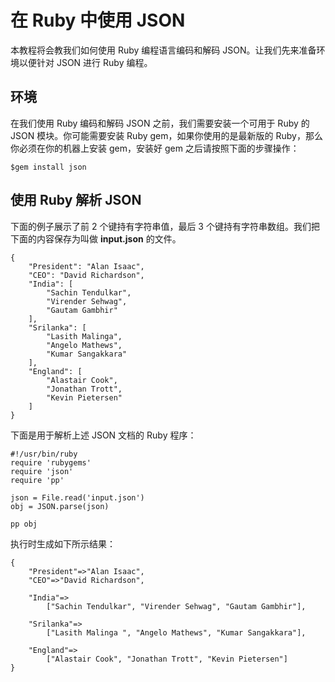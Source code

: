 # 在 Ruby 中使用 JSON

本教程将会教我们如何使用 Ruby 编程语言编码和解码 JSON。让我们先来准备环境以便针对 JSON 进行 Ruby 编程。

## 环境

在我们使用 Ruby 编码和解码 JSON 之前，我们需要安装一个可用于 Ruby 的 JSON 模块。你可能需要安装 Ruby gem，如果你使用的是最新版的 Ruby，那么你必须在你的机器上安装 gem，安装好 gem 之后请按照下面的步骤操作：

```
$gem install json
```

## 使用 Ruby 解析 JSON

下面的例子展示了前 2 个键持有字符串值，最后 3 个键持有字符串数组。我们把下面的内容保存为叫做 __input.json__ 的文件。

```
{
	"President": "Alan Isaac",
	"CEO": "David Richardson",
	"India": [
		"Sachin Tendulkar",
		"Virender Sehwag",
		"Gautam Gambhir"
	],
	"Srilanka": [
		"Lasith Malinga",
		"Angelo Mathews",
		"Kumar Sangakkara"
	],
	"England": [
		"Alastair Cook",
		"Jonathan Trott",
		"Kevin Pietersen"
	]
}
```

下面是用于解析上述 JSON 文档的 Ruby 程序：

```
#!/usr/bin/ruby
require 'rubygems'
require 'json'
require 'pp'

json = File.read('input.json')
obj = JSON.parse(json)

pp obj
```

执行时生成如下所示结果：

```
{
	"President"=>"Alan Isaac",
	"CEO"=>"David Richardson",

	"India"=>
		["Sachin Tendulkar", "Virender Sehwag", "Gautam Gambhir"],

	"Srilanka"=>
		["Lasith Malinga ", "Angelo Mathews", "Kumar Sangakkara"],

	"England"=>
		["Alastair Cook", "Jonathan Trott", "Kevin Pietersen"]
}
```